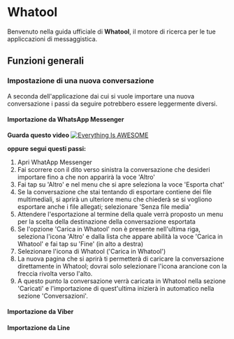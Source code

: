 # Whatool
Benvenuto nella guida ufficiale di **Whatool**, il motore di ricerca per le tue appliccazioni di messaggistica.

## Funzioni generali

### Impostazione di una nuova conversazione
A seconda dell'applicazione dai cui si vuole importare una nuova conversazione i passi da seguire potrebbero essere leggermente diversi.


#### Importazione da WhatsApp Messenger
**Guarda questo video**
[![Everything Is AWESOME](http://i.imgur.com/Ot5DWAW.png)](https://youtu.be/StTqXEQ2l-Y?t=35s "Everything Is AWESOME")

**oppure segui questi passi:**

1. Apri WhatApp Messenger
2. Fai scorrere con il dito verso sinistra la conversazione che desideri importare fino a che non apparirà la voce 'Altro'
3. Fai tap su 'Altro' e nel menu che si apre seleziona la voce 'Esporta chat'
4. Se la conversazione che stai tentando di esportare contiene dei file multimediali, si aprirà un ulteriore menu che chiederà se si vogliono esportare anche i file allegati; selezionare 'Senza file media'
5. Attendere l'esportazione al termine della quale verrà proposto un menu per la scelta della destinazione della conversazione esportata
6. Se l'opzione 'Carica in Whatool' non è presente nell'ultima riga, seleziona l'icona 'Altro' e dalla lista che appare abilità la voce 'Carica in Whatool' e fai tap su 'Fine' (in alto a destra)
7. Selezionare l'icona di Whatool ('Carica in Whatool')
8. La nuova pagina che si aprirà ti permetterà di caricare la conversazione direttamente in Whatool; dovrai solo selezionare l'icona arancione con la freccia rivolta verso l'alto.
9. A questo punto la conversazione verrà caricata in Whatool nella sezione 'Caricati' e l'importazione di quest'ultima inizierà in automatico nella sezione 'Conversazioni'.



#### Importazione da Viber

#### Importazione da Line
